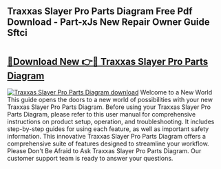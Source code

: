 ## Traxxas Slayer Pro Parts Diagram Free Pdf Download - Part-xJs New Repair Owner Guide Sftci

# <h2><a href="http://dfpnmgo.blite.top/?on=Traxxas+Slayer+Pro+Parts+Diagram">🔗Download New 👉🔴 Traxxas Slayer Pro Parts Diagram</a></h2>

[![Traxxas Slayer Pro Parts Diagram download](https://i.imgur.com/lujVjoI.png)](http://dfpnmgo.blite.top/?on=Traxxas+Slayer+Pro+Parts+Diagram)
Welcome to a New World This guide opens the doors to a new world of possibilities with your new Traxxas Slayer Pro Parts Diagram. Before using your Traxxas Slayer Pro Parts Diagram, please refer to this user manual for comprehensive instructions on product setup, operation, and troubleshooting. It includes step-by-step guides for using each feature, as well as important safety information. This innovative Traxxas Slayer Pro Parts Diagram offers a comprehensive suite of features designed to streamline your workflow. Please Don't Be Afraid to Ask Traxxas Slayer Pro Parts Diagram. Our customer support team is ready to answer your questions.
